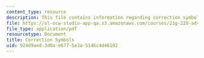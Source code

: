 ```yaml
---
content_type: resource
description: This file contains information regarding correction symbols.
file: https://ol-ocw-studio-app-qa.s3.amazonaws.com/courses/21g-228-advanced-workshop-in-writing-for-social-sciences-and-architecture-els-spring-2007/924d9aed3d0ae6775e3a5146c4d46102_MIT21G.228S07_corrections.pdf
file_type: application/pdf
resourcetype: Document
title: Correction Symbols
uid: 924d9aed-3d0a-e677-5e3a-5146c4d46102
---
```

